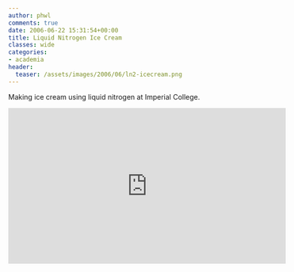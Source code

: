 ```yaml
---
author: phwl
comments: true
date: 2006-06-22 15:31:54+00:00
title: Liquid Nitrogen Ice Cream
classes: wide
categories:
- academia
header:
  teaser: /assets/images/2006/06/ln2-icecream.png
---
```


Making ice cream using liquid nitrogen at Imperial College.

<iframe width="560" height="315" src="https://www.youtube.com/embed/-cA4QD_O3g8" frameborder="0" allow="accelerometer; autoplay; encrypted-media; gyroscope; picture-in-picture" allowfullscreen></iframe>
